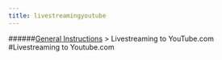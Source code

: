 ```yaml
---
title: livestreamingyoutube
---
```

######[General Instructions](/restreamer/wiki/general_instructions_en.html) > Livestreaming to YouTube.com
#Livestreaming to Youtube.com